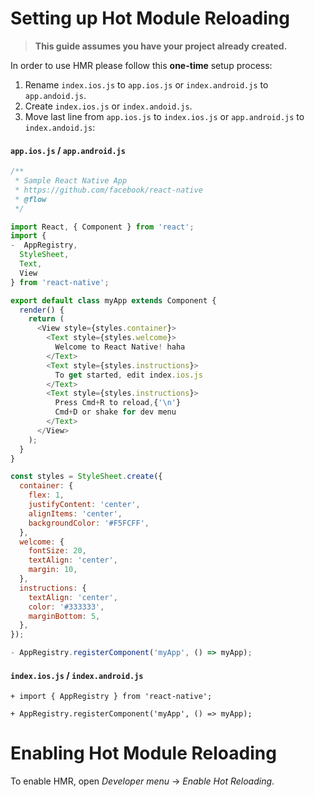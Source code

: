 # Setting up Hot Module Reloading
> __This guide assumes you have your project already created.__

In order to use HMR please follow this __one-time__ setup process:

1. Rename `index.ios.js` to `app.ios.js` or `index.android.js` to `app.andoid.js`.
2. Create `index.ios.js` or `index.andoid.js`.
3. Move last line from `app.ios.js` to `index.ios.js` or `app.android.js` to `index.andoid.js`:
#### `app.ios.js` / `app.android.js`
```javascript
/**
 * Sample React Native App
 * https://github.com/facebook/react-native
 * @flow
 */

import React, { Component } from 'react';
import {
-  AppRegistry,
  StyleSheet,
  Text,
  View
} from 'react-native';

export default class myApp extends Component {
  render() {
    return (
      <View style={styles.container}>
        <Text style={styles.welcome}>
          Welcome to React Native! haha
        </Text>
        <Text style={styles.instructions}>
          To get started, edit index.ios.js
        </Text>
        <Text style={styles.instructions}>
          Press Cmd+R to reload,{'\n'}
          Cmd+D or shake for dev menu
        </Text>
      </View>
    );
  }
}

const styles = StyleSheet.create({
  container: {
    flex: 1,
    justifyContent: 'center',
    alignItems: 'center',
    backgroundColor: '#F5FCFF',
  },
  welcome: {
    fontSize: 20,
    textAlign: 'center',
    margin: 10,
  },
  instructions: {
    textAlign: 'center',
    color: '#333333',
    marginBottom: 5,
  },
});

- AppRegistry.registerComponent('myApp', () => myApp);

```

#### `index.ios.js` / `index.android.js`
```
+ import { AppRegistry } from 'react-native';

+ AppRegistry.registerComponent('myApp', () => myApp);
```


# Enabling Hot Module Reloading
To enable HMR, open _Developer menu_ -> _Enable Hot Reloading_.
